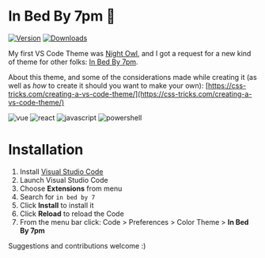 # In Bed By 7pm 🌆

[![Version](https://vsmarketplacebadge.apphb.com/version/sdras.inbedby7pm.svg)](https://aka.ms/inbedby7pm)
[![Downloads](https://img.shields.io/vscode-marketplace/r/sdras.inbedby7pm.svg)](https://aka.ms/inbedby7pm)

My first VS Code Theme was [Night Owl](https://github.com/sdras/night-owl-vscode-theme), and I got a request for a new kind of theme for other folks: [In Bed By 7pm](https://twitter.com/toddmorey/status/1309982499003564034?s=20).

About this theme, and some of the considerations made while creating it (as well as _how_ to create it should you want to make your own): [https://css-tricks.com/creating-a-vs-code-theme/](https://css-tricks.com/creating-a-vs-code-theme/)

![vue](vue.png)
![react](react-sample.png)
![javascript](js-sample.png)
![powershell](powershell.png)

# Installation

1.  Install [Visual Studio Code](https://code.visualstudio.com/)
2.  Launch Visual Studio Code
3.  Choose **Extensions** from menu
4.  Search for `in bed by 7`
5.  Click **Install** to install it
6.  Click **Reload** to reload the Code
7.  From the menu bar click: Code > Preferences > Color Theme > **In Bed By 7pm**

Suggestions and contributions welcome :)
